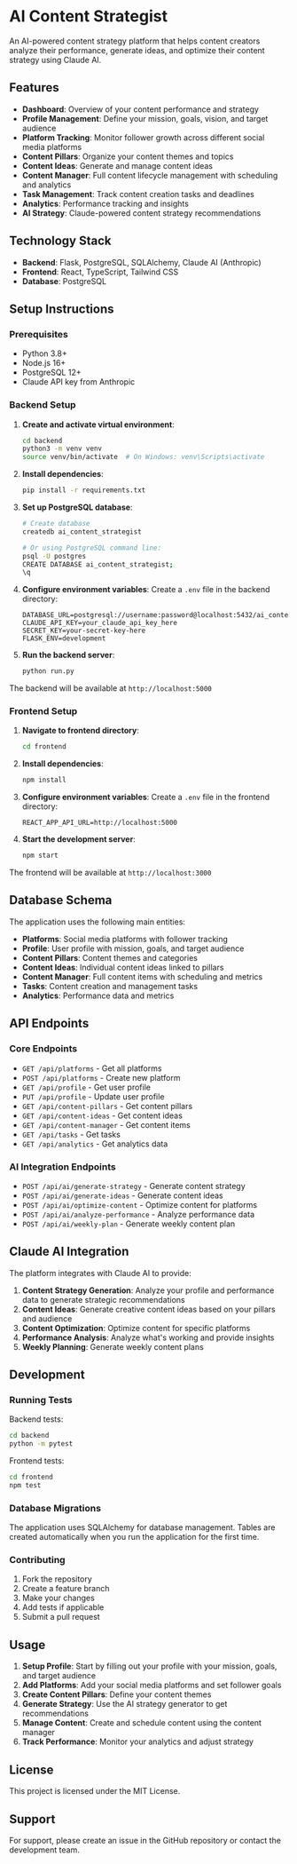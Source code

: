 # AI Content Strategist

An AI-powered content strategy platform that helps content creators analyze their performance, generate ideas, and optimize their content strategy using Claude AI.

## Features

- **Dashboard**: Overview of your content performance and strategy
- **Profile Management**: Define your mission, goals, vision, and target audience
- **Platform Tracking**: Monitor follower growth across different social media platforms
- **Content Pillars**: Organize your content themes and topics
- **Content Ideas**: Generate and manage content ideas
- **Content Manager**: Full content lifecycle management with scheduling and analytics
- **Task Management**: Track content creation tasks and deadlines
- **Analytics**: Performance tracking and insights
- **AI Strategy**: Claude-powered content strategy recommendations

## Technology Stack

- **Backend**: Flask, PostgreSQL, SQLAlchemy, Claude AI (Anthropic)
- **Frontend**: React, TypeScript, Tailwind CSS
- **Database**: PostgreSQL

## Setup Instructions

### Prerequisites

- Python 3.8+
- Node.js 16+
- PostgreSQL 12+
- Claude API key from Anthropic

### Backend Setup

1. **Create and activate virtual environment**:
   ```bash
   cd backend
   python3 -m venv venv
   source venv/bin/activate  # On Windows: venv\Scripts\activate
   ```

2. **Install dependencies**:
   ```bash
   pip install -r requirements.txt
   ```

3. **Set up PostgreSQL database**:
   ```bash
   # Create database
   createdb ai_content_strategist
   
   # Or using PostgreSQL command line:
   psql -U postgres
   CREATE DATABASE ai_content_strategist;
   \q
   ```

4. **Configure environment variables**:
   Create a `.env` file in the backend directory:
   ```
   DATABASE_URL=postgresql://username:password@localhost:5432/ai_content_strategist
   CLAUDE_API_KEY=your_claude_api_key_here
   SECRET_KEY=your-secret-key-here
   FLASK_ENV=development
   ```

5. **Run the backend server**:
   ```bash
   python run.py
   ```

The backend will be available at `http://localhost:5000`

### Frontend Setup

1. **Navigate to frontend directory**:
   ```bash
   cd frontend
   ```

2. **Install dependencies**:
   ```bash
   npm install
   ```

3. **Configure environment variables**:
   Create a `.env` file in the frontend directory:
   ```
   REACT_APP_API_URL=http://localhost:5000
   ```

4. **Start the development server**:
   ```bash
   npm start
   ```

The frontend will be available at `http://localhost:3000`

## Database Schema

The application uses the following main entities:

- **Platforms**: Social media platforms with follower tracking
- **Profile**: User profile with mission, goals, and target audience
- **Content Pillars**: Content themes and categories
- **Content Ideas**: Individual content ideas linked to pillars
- **Content Manager**: Full content items with scheduling and metrics
- **Tasks**: Content creation and management tasks
- **Analytics**: Performance data and metrics

## API Endpoints

### Core Endpoints

- `GET /api/platforms` - Get all platforms
- `POST /api/platforms` - Create new platform
- `GET /api/profile` - Get user profile
- `PUT /api/profile` - Update user profile
- `GET /api/content-pillars` - Get content pillars
- `GET /api/content-ideas` - Get content ideas
- `GET /api/content-manager` - Get content items
- `GET /api/tasks` - Get tasks
- `GET /api/analytics` - Get analytics data

### AI Integration Endpoints

- `POST /api/ai/generate-strategy` - Generate content strategy
- `POST /api/ai/generate-ideas` - Generate content ideas
- `POST /api/ai/optimize-content` - Optimize content for platforms
- `POST /api/ai/analyze-performance` - Analyze performance data
- `POST /api/ai/weekly-plan` - Generate weekly content plan

## Claude AI Integration

The platform integrates with Claude AI to provide:

1. **Content Strategy Generation**: Analyze your profile and performance data to generate strategic recommendations
2. **Content Ideas**: Generate creative content ideas based on your pillars and audience
3. **Content Optimization**: Optimize content for specific platforms
4. **Performance Analysis**: Analyze what's working and provide insights
5. **Weekly Planning**: Generate weekly content plans

## Development

### Running Tests

Backend tests:
```bash
cd backend
python -m pytest
```

Frontend tests:
```bash
cd frontend
npm test
```

### Database Migrations

The application uses SQLAlchemy for database management. Tables are created automatically when you run the application for the first time.

### Contributing

1. Fork the repository
2. Create a feature branch
3. Make your changes
4. Add tests if applicable
5. Submit a pull request

## Usage

1. **Setup Profile**: Start by filling out your profile with your mission, goals, and target audience
2. **Add Platforms**: Add your social media platforms and set follower goals
3. **Create Content Pillars**: Define your content themes
4. **Generate Strategy**: Use the AI strategy generator to get recommendations
5. **Manage Content**: Create and schedule content using the content manager
6. **Track Performance**: Monitor your analytics and adjust strategy

## License

This project is licensed under the MIT License.

## Support

For support, please create an issue in the GitHub repository or contact the development team. 